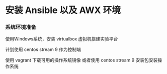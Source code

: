 # 安装 Ansible 以及 AWX 环境

### 系统环境准备

使用Windows系统，安装 virtualbox 虚拟机搭建实验平台

计划使用 centos stream 9 作为控制端

使用 vagrant 下载可用的操作系统镜像 或者使用 centos stream 9 安装包安装操作系统



